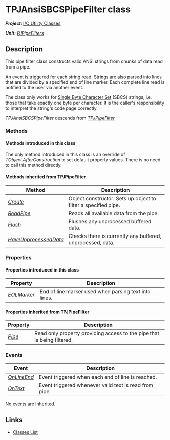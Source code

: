 # TPJAnsiSBCSPipeFilter class

***Project:*** [I/O Utility Classes](../API.md)

***Unit:*** [_PJPipeFilters_](./PJPipeFilters.md)

## Description

This pipe filter class constructs valid ANSI strings from chunks of data read from a pipe.

An event is triggered for each string read. Strings are also parsed into lines that are divided by a specified end of line marker. Each complete line read is notified to the user via another event.

The class only works for [Single Byte Character Set](http://en.wikipedia.org/wiki/SBCS) (SBCS) strings, i.e. those that take exactly one byte per character. It is the caller's responsibility to interpret the string's code page correctly.

_TPJAnsiSBCSPipeFilter_ descends from [_TPJPipeFilter_](./TPJPipeFilter.md)

### Methods

#### Methods introduced in this class

The only method introduced in this class is an override of _TObject.AfterConstruction_ to set default property values. There is no need to call this method directly.

#### Methods inherited from TPJPipeFilter

| Method | Description |
|--------|-------------|
| [_Create_](./TPJPipeFilter-Create.md) | Object constructor. Sets up object to filter a specified pipe. |
| [_ReadPipe_](./TPJAnsiSBCSPipeFilter-ReadPipe.md) | Reads all available data from the pipe. |
| [_Flush_](./TPJAnsiSBCSPipeFilter-Flush.md) | Flushes any unprocessed buffered data. |
| [_HaveUnprocessedData_](./TPJPipeFilter-HaveUnprocessedData.md) | Checks there is currently any buffered, unprocessed, data. |

### Properties

#### Properties introduced in this class

| Property | Description |
|----------|-------------|
| [_EOLMarker_](./TPJAnsiSBCSPipeFilter-EOLMarker.md) | End of line marker used when parsing text into lines. |

#### Properties inherited from TPJPipeFilter

| Property | Description |
|----------|-------------|
| [_Pipe_](./TPJPipeFilter-Pipe.md) | Read only property providing access to the pipe that is being filtered. |

### Events

| Event | Description |
|-------|-------------|
| [_OnLineEnd_](./TPJAnsiSBCSPipeFilter-OnLineEnd.md) | Event triggered when each end of line is reached. |
| [_OnText_](./TPJAnsiSBCSPipeFilter-OnText.md) | Event triggered whenever valid text is read from pipe. |

No events are inherited.

## Links

* [Classes List](./Classes.md)
